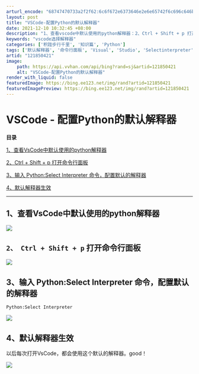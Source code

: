 ```yaml
---
arturl_encode: "68747470733a2f2f62:6c6f672e6373646e2e6e65742f6c696c646b646b646b6a662f:61727469636c652f64657461696c732f313231383530343231"
layout: post
title: "VSCode-配置Python的默认解释器"
date: 2021-12-10 10:32:45 +08:00
description: "1、查看vscode中默认使用的python解释器：2、Ctrl + Shift + p 打开命令行"
keywords: "vscode选择解释器"
categories: ['积跬步行千里', '知识篇', 'Python']
tags: ['默认解释器', '命令行面板', 'Visual', 'Studio', 'Selectinterpreter', 'Python', 'Code']
artid: "121850421"
image:
    path: https://api.vvhan.com/api/bing?rand=sj&artid=121850421
    alt: "VSCode-配置Python的默认解释器"
render_with_liquid: false
featuredImage: https://bing.ee123.net/img/rand?artid=121850421
featuredImagePreview: https://bing.ee123.net/img/rand?artid=121850421
---
```


# VSCode - 配置Python的默认解释器

**目录**

[1、查看VsCode中默认使用的python解释器](#1%E3%80%81%E6%9F%A5%E7%9C%8Bvscode%E4%B8%AD%E9%BB%98%E8%AE%A4%E4%BD%BF%E7%94%A8%E7%9A%84python%E8%A7%A3%E9%87%8A%E5%99%A8)

[2、Ctrl + Shift + p 打开命令行面板](#2%E3%80%81Ctrl%20%2B%20Shift%20%2B%20p%20%E6%89%93%E5%BC%80%E5%91%BD%E4%BB%A4%E8%A1%8C%E9%9D%A2%E6%9D%BF)

[3、输入 Python:Select Interpreter 命令，配置默认的解释器](#%C2%A03%E3%80%81%E8%BE%93%E5%85%A5%20Python%3ASelect%20Interpreter%20%E5%91%BD%E4%BB%A4%EF%BC%8C%E9%85%8D%E7%BD%AE%E9%BB%98%E8%AE%A4%E7%9A%84%E8%A7%A3%E9%87%8A%E5%99%A8%C2%A0)

[4、默认解释器生效](#4%E3%80%81%E9%BB%98%E8%AE%A4%E8%A7%A3%E9%87%8A%E5%99%A8%E7%94%9F%E6%95%88)

---

## 1、查看VsCode中默认使用的python解释器

![](https://i-blog.csdnimg.cn/blog_migrate/3111e4df165153b26f460b8bc98498ec.png)

## `2、 Ctrl + Shift + p` 打开命令行面板

![](https://i-blog.csdnimg.cn/blog_migrate/3d7f10a7dd1fc2c64f9143956316848f.png)

## 3、输入 Python:Select Interpreter 命令，配置默认的解释器

```
Python:Select Interpreter
```

![](https://i-blog.csdnimg.cn/blog_migrate/4f592e917f1225f10813293187cdae54.png)

## 4、默认解释器生效

以后每次打开VsCode，都会使用这个默认的解释器。good！

![](https://i-blog.csdnimg.cn/blog_migrate/1914d434da4cf4ff6b9976f49f1542df.png)